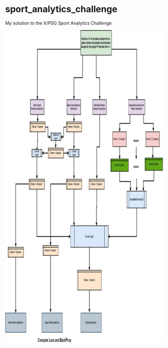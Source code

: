 # sport_analytics_challenge
My solution to the X/PSG Sport Analytics Challenge

<img src="/imgs/net_player.jpg" height="1000" width="900">


